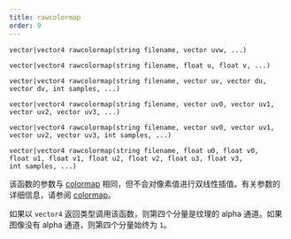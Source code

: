 ```yaml
---
title: rawcolormap
order: 9
---
```

`vector|vector4 rawcolormap(string filename, vector uvw, ...)`

`vector|vector4 rawcolormap(string filename, float u, float v, ...)`

`vector|vector4 rawcolormap(string filename, vector uv, vector du, vector dv, int samples, ...)`

`vector|vector4 rawcolormap(string filename, vector uv0, vector uv1, vector uv2, vector uv3, ...)`

`vector|vector4 rawcolormap(string filename, vector uv0, vector uv1, vector uv2, vector uv3, int samples, ...)`

`vector|vector4 rawcolormap(string filename, float u0, float v0, float u1, float v1, float u2, float v2, float u3, float v3, int samples, ...)`

该函数的参数与 [colormap](/zh-cn/houdini-vex/texturing/colormap "从纹理文件中查找（经过过滤的）颜色。") 相同，但不会对像素值进行双线性插值。有关参数的详细信息，请参阅 [colormap](/zh-cn/houdini-vex/texturing/colormap "从纹理文件中查找（经过过滤的）颜色。")。

如果以 `vector4` 返回类型调用该函数，则第四个分量是纹理的 alpha 通道。如果图像没有 alpha 通道，则第四个分量始终为 `1`。
